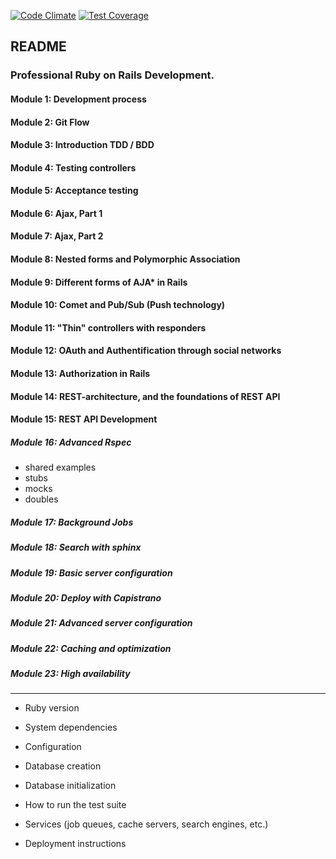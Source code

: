 [![Code Climate](https://codeclimate.com/github/BadAllOff/stackoverflow_clone/badges/gpa.svg)](https://codeclimate.com/github/BadAllOff/stackoverflow_clone)
[![Test Coverage](https://codeclimate.com/github/BadAllOff/stackoverflow_clone/badges/coverage.svg)](https://codeclimate.com/github/BadAllOff/stackoverflow_clone/coverage)

## README

### Professional Ruby on Rails Development.

#### Module 1: Development process

#### Module 2: Git Flow

#### Module 3: Introduction TDD / BDD

#### Module 4: Testing controllers

#### Module 5: Acceptance testing

#### Module 6: Ajax, Part 1

#### Module 7: Ajax, Part 2

#### Module 8: Nested forms and Polymorphic Association

#### Module 9: Different forms of AJA* in Rails

#### Module 10: Comet and Pub/Sub (Push technology)

#### Module 11: "Thin" controllers with responders

#### Module 12: OAuth and Authentification through social networks

#### Module 13: Authorization in Rails

#### Module 14: REST-architecture, and the foundations of REST API

#### Module 15: REST API Development

##### Module 16: Advanced Rspec
- shared examples
- stubs
- mocks
- doubles

##### Module 17: Background Jobs

##### Module 18: Search with sphinx

##### Module 19: Basic server configuration

##### Module 20: Deploy with Capistrano

##### Module 21: Advanced server configuration

##### Module 22: Caching and optimization

##### Module 23: High availability






-------------------------------------------
* Ruby version

* System dependencies

* Configuration

* Database creation

* Database initialization

* How to run the test suite

* Services (job queues, cache servers, search engines, etc.)

* Deployment instructions